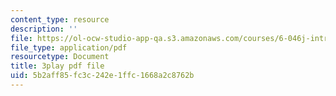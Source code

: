 ```yaml
---
content_type: resource
description: ''
file: https://ol-ocw-studio-app-qa.s3.amazonaws.com/courses/6-046j-introduction-to-algorithms-sma-5503-fall-2005/5b2aff85fc3c242e1ffc1668a2c8762b_zjUDy6a5vx4.pdf
file_type: application/pdf
resourcetype: Document
title: 3play pdf file
uid: 5b2aff85-fc3c-242e-1ffc-1668a2c8762b
---
```

